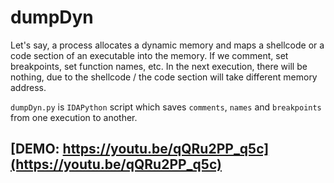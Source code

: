 # dumpDyn

Let's say, a process allocates a dynamic memory and maps a shellcode or a code section of an executable into the memory. If we comment, set breakpoints, set function names, etc. In the next execution, there will be nothing, due to the shellcode / the code section will take different memory address.

`dumpDyn.py` is `IDAPython` script which saves `comments`, `names` and `breakpoints` from one execution to another.

## [DEMO: https://youtu.be/qQRu2PP_q5c](https://youtu.be/qQRu2PP_q5c)